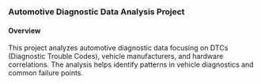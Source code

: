 ### Automotive Diagnostic Data Analysis Project
#### Overview
This project analyzes automotive diagnostic data focusing on DTCs (Diagnostic Trouble Codes), vehicle manufacturers, and hardware correlations. The analysis helps identify patterns in vehicle diagnostics and common failure points.
